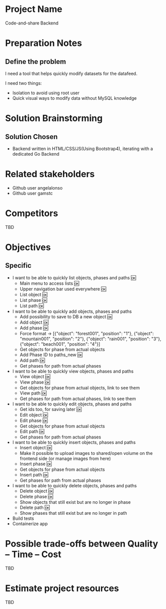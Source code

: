 # Project Name
Code-and-share Backend

# Preparation Notes
## Define the problem
I need a tool that helps quickly modify datasets for the datafeed.
  
I need two things:
- Isolation to avoid using root user
- Quick visual ways to modify data without MySQL knowledge
# Solution Brainstorming
## Solution Chosen
* Backend written in HTML/CSS/JS(Using Bootstrap4), iterating with a dedicated Go Backend

# Related stakeholders
* Github user angelalonso
* Github user gamstc
# Competitors
TBD
# Objectives
## Specific
* I want to be able to quickly list objects, phases and paths :ok:
  * Main menu to access lists :ok:
  * Upper navigation bar used everywhere :ok:
  * List object :ok:
  * List phase :ok:
  * List path :ok:
* I want to be able to quickly add objects, phases and paths
  * Add possibility to save to DB a new object :ok:
  * Add object :ok:
  * Add phase :ok:
  * Force format -> [{"object": "forest001", "position": "1"}, {"object": "mountain001", "position": "2"}, {"object": "rain001", "position": "3"}, {"object": "beach001", "position": "4"}]
  * Get objects for phase from actual objects
  * Add Phase ID to paths_new :ok:
  * Add path :ok:
  * Get phases for path from actual phases
* I want to be able to quickly view objects, phases and paths
  * View object :ok:
  * View phase :ok:
  * Get objects for phase from actual objects, link to see them
  * View path :ok:
  * Get phases for path from actual phases, link to see them
* I want to be able to quickly edit objects, phases and paths
  * Get ids too, for saving later :ok:
  * Edit object :ok:
  * Edit phase :ok:
  * Get objects for phase from actual objects
  * Edit path :ok:
  * Get phases for path from actual phases
* I want to be able to quickly insert objects, phases and paths
  * Insert object :ok:
  * Make it possible to upload images to shared/open volume on the frontend side (or manage images from here)
  * Insert phase :ok:
  * Get objects for phase from actual objects
  * Insert path :ok:
  * Get phases for path from actual phases
* I want to be able to quickly delete objects, phases and paths
  * Delete object :ok:
  * Delete phase :ok:
  * Show objects that still exist but are no longer in phase
  * Delete path :ok:
  * Show phases that still exist but are no longer in path
* Build tests
* Containerize app

# Possible trade-offs between Quality – Time – Cost
TBD

# Estimate project resources
TBD






